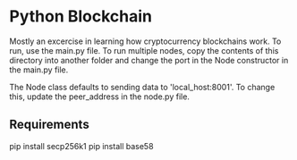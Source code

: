 # Python Blockchain
Mostly an excercise in learning how cryptocurrency blockchains work. 
To run, use the main.py file. To run multiple nodes, copy the contents of this 
directory into another folder and change the port in the Node constructor in the 
main.py file.

The Node class defaults to sending data to 'local_host:8001'. To change this, update
the peer_address in the node.py file.

## Requirements
pip install secp256k1
pip install base58